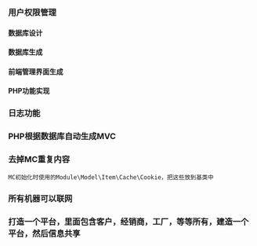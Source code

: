 ### 用户权限管理
#### 数据库设计
#### 数据库生成
#### 前端管理界面生成
#### PHP功能实现
### 日志功能
### PHP根据数据库自动生成MVC
### 去掉MC重复内容
    MC初始化时使用的Module\Model\Item\Cache\Cookie，把这些放到基类中
### 所有机器可以联网
### 打造一个平台，里面包含客户，经销商，工厂，等等所有，建造一个平台，然后信息共享
###
